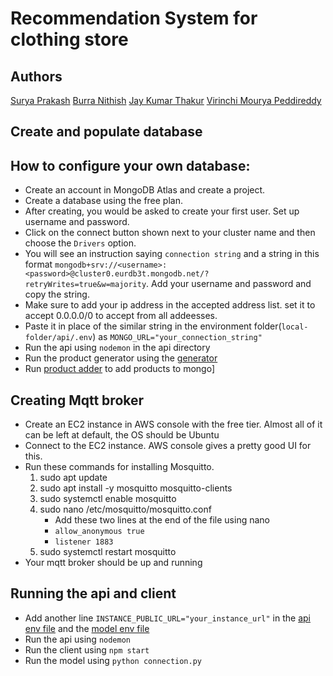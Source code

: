 # Recommendation System for clothing store

## Authors
[Surya Prakash](https://www.github.com/nespar7)
[Burra Nithish](https://github.com/nithishnani-277)
[Jay Kumar Thakur](https://github.com/jkt10125)
[Virinchi Mourya Peddireddy](https://github.com/kreiger444)

## Create and populate database
## How to configure your own database:
* Create an account in MongoDB Atlas and create a project.
* Create a database using the free plan.
* After creating, you would be asked to create your first user. Set up username and password.
* Click on the connect button shown next to your cluster name and then choose the `Drivers` option.
* You will see an instruction saying `connection string` and a string in this format `mongodb+srv://<username>:<password>@cluster0.eurdb3t.mongodb.net/?retryWrites=true&w=majority`. Add your username and password and copy the string.
* Make sure to add your ip address in the accepted address list. set it to accept 0.0.0.0/0 to accept from all addeesses.
* Paste it in place of the similar string in the environment folder(`local-folder/api/.env`) as `MONGO_URL="your_connection_string"`
* Run the api using `nodemon` in the api directory
* Run the product generator using the [generator](./model/synthesize/generateProducts)
* Run [product adder](./model/synthesize/generateProducts) to add products to mongo]
  
## Creating Mqtt broker
* Create an EC2 instance in AWS console with the free tier. Almost all of it can be left at default, the OS should be Ubuntu
* Connect to the EC2 instance. AWS console gives a pretty good UI for this.
* Run these commands for installing Mosquitto.
    1. sudo apt update
    2. sudo apt install -y mosquitto mosquitto-clients
    3. sudo systemctl enable mosquitto
    4. sudo nano /etc/mosquitto/mosquitto.conf
        * Add these two lines at the end of the file using nano
        * `allow_anonymous true`
        * `listener 1883`
    6. sudo systemctl restart mosquitto
* Your mqtt broker should be up and running

## Running the api and client
* Add another line `INSTANCE_PUBLIC_URL="your_instance_url"` in the [api env file](./api/.env) and the [model env file](./model/.env)
* Run the api using `nodemon`
* Run the client using `npm start`
* Run the model using `python connection.py`
